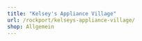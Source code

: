 ```yaml
---
title: "Kelsey's Appliance Village"
url: /rockport/kelseys-appliance-village/
shop: Allgemein
---
```

